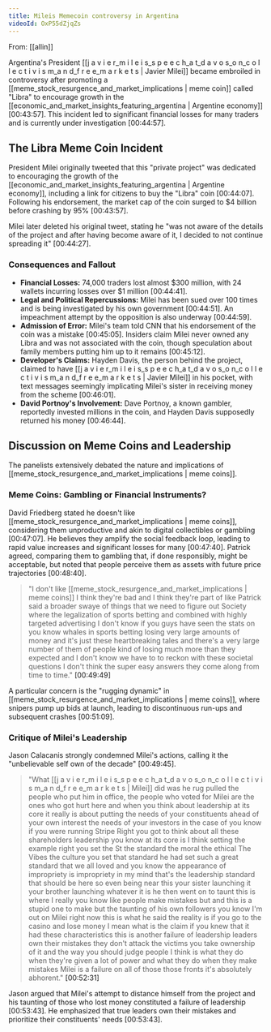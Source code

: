 ```yaml
---
title: Mileis Memecoin controversy in Argentina
videoId: OxP55dZjqZs
---
```


From: [[allin]] <br/> 

Argentina's President [[j a v i e r_m i l e i s_s p e e c h_a t_d a v o s_o n_c o l l e c t i v i s m_a n d_f r e e_m a r k e t s | Javier Milei]] became embroiled in controversy after promoting a [[meme_stock_resurgence_and_market_implications | meme coin]] called "Libra" to encourage growth in the [[economic_and_market_insights_featuring_argentina | Argentine economy]] <a class="yt-timestamp" data-t="00:43:57">[00:43:57]</a>. This incident led to significant financial losses for many traders and is currently under investigation <a class="yt-timestamp" data-t="00:44:57">[00:44:57]</a>.

## The Libra Meme Coin Incident

President Milei originally tweeted that this "private project" was dedicated to encouraging the growth of the [[economic_and_market_insights_featuring_argentina | Argentine economy]], including a link for citizens to buy the "Libra" coin <a class="yt-timestamp" data-t="00:44:07">[00:44:07]</a>. Following his endorsement, the market cap of the coin surged to $4 billion before crashing by 95% <a class="yt-timestamp" data-t="00:43:57">[00:43:57]</a>.

Milei later deleted his original tweet, stating he "was not aware of the details of the project and after having become aware of it, I decided to not continue spreading it" <a class="yt-timestamp" data-t="00:44:27">[00:44:27]</a>.

### Consequences and Fallout

*   **Financial Losses:** 74,000 traders lost almost $300 million, with 24 wallets incurring losses over $1 million <a class="yt-timestamp" data-t="00:44:41">[00:44:41]</a>.
*   **Legal and Political Repercussions:** Milei has been sued over 100 times and is being investigated by his own government <a class="yt-timestamp" data-t="00:44:51">[00:44:51]</a>. An impeachment attempt by the opposition is also underway <a class="yt-timestamp" data-t="00:44:59">[00:44:59]</a>.
*   **Admission of Error:** Milei's team told CNN that his endorsement of the coin was a mistake <a class="yt-timestamp" data-t="00:45:05">[00:45:05]</a>. Insiders claim Milei never owned any Libra and was not associated with the coin, though speculation about family members putting him up to it remains <a class="yt-timestamp" data-t="00:45:12">[00:45:12]</a>.
*   **Developer's Claims:** Hayden Davis, the person behind the project, claimed to have [[j a v i e r_m i l e i s_s p e e c h_a t_d a v o s_o n_c o l l e c t i v i s m_a n d_f r e e_m a r k e t s | Javier Milei]] in his pocket, with text messages seemingly implicating Milei's sister in receiving money from the scheme <a class="yt-timestamp" data-t="00:46:01">[00:46:01]</a>.
*   **David Portnoy's Involvement:** Dave Portnoy, a known gambler, reportedly invested millions in the coin, and Hayden Davis supposedly returned his money <a class="yt-timestamp" data-t="00:46:44">[00:46:44]</a>.

## Discussion on Meme Coins and Leadership

The panelists extensively debated the nature and implications of [[meme_stock_resurgence_and_market_implications | meme coins]].

### Meme Coins: Gambling or Financial Instruments?
David Friedberg stated he doesn't like [[meme_stock_resurgence_and_market_implications | meme coins]], considering them unproductive and akin to digital collectibles or gambling <a class="yt-timestamp" data-t="00:47:07">[00:47:07]</a>. He believes they amplify the social feedback loop, leading to rapid value increases and significant losses for many <a class="yt-timestamp" data-t="00:47:40">[00:47:40]</a>. Patrick agreed, comparing them to gambling that, if done responsibly, might be acceptable, but noted that people perceive them as assets with future price trajectories <a class="yt-timestamp" data-t="00:48:40">[00:48:40]</a>.

> "I don't like [[meme_stock_resurgence_and_market_implications | meme coins]] I think they're bad and I think they're part of like Patrick said a broader swaye of things that we need to figure out Society where the legalization of sports betting and combined with highly targeted advertising I don't know if you guys have seen the stats on you know whales in sports betting losing very large amounts of money and it's just these heartbreaking tales and there's a very large number of them of people kind of losing much more than they expected and I don't know we have to to reckon with these societal questions I don't think the super easy answers they come along from time to time." <a class="yt-timestamp" data-t="00:49:49">[00:49:49]</a>

A particular concern is the "rugging dynamic" in [[meme_stock_resurgence_and_market_implications | meme coins]], where snipers pump up bids at launch, leading to discontinuous run-ups and subsequent crashes <a class="yt-timestamp" data-t="00:51:09">[00:51:09]</a>.

### Critique of Milei's Leadership
Jason Calacanis strongly condemned Milei's actions, calling it the "unbelievable self own of the decade" <a class="yt-timestamp" data-t="00:49:45">[00:49:45]</a>.

> "What [[j a v i e r_m i l e i s_s p e e c h_a t_d a v o s_o n_c o l l e c t i v i s m_a n d_f r e e_m a r k e t s | Milei]] did was he rug pulled the people who put him in office, the people who voted for Milei are the ones who got hurt here and when you think about leadership at its core it really is about putting the needs of your constituents ahead of your own interest the needs of your investors in the case of you know if you were running Stripe Right you got to think about all these shareholders leadership you know at its core is I think setting the example right you set the St the standard the moral the ethical The Vibes the culture you set that standard he had set such a great standard that we all loved and you know the appearance of impropriety is impropriety in my mind that's the leadership standard that should be here so even being near this your sister launching it your brother launching whatever it is he then went on to taunt this is where I really you know like people make mistakes but and this is a stupid one to make but the taunting of his own followers you know I'm out on Milei right now this is what he said the reality is if you go to the casino and lose money I mean what is the claim if you knew that it had these characteristics this is another failure of leadership leaders own their mistakes they don't attack the victims you take ownership of it and the way you should judge people I think is what they do when they're given a lot of power and what they do when they make mistakes Milei is a failure on all of those those fronts it's absolutely abhorent." <a class="yt-timestamp" data-t="00:52:31">[00:52:31]</a>

Jason argued that Milei's attempt to distance himself from the project and his taunting of those who lost money constituted a failure of leadership <a class="yt-timestamp" data-t="00:53:43">[00:53:43]</a>. He emphasized that true leaders own their mistakes and prioritize their constituents' needs <a class="yt-timestamp" data-t="00:53:43">[00:53:43]</a>.